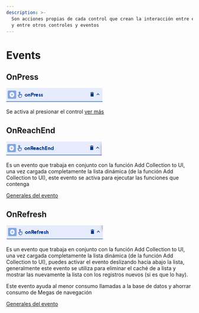 ```yaml
---
description: >-
  Son acciones propias de cada control que crean la interacción entre el usuario
  y entre otros controles y eventos
---
```


# Events

## OnPress

![](../../../.gitbook/assets/image%20%28185%29.png)

Se activa al presionar el control [ver más](https://docs.apphive.io/global-functions/events/onpress)

## OnReachEnd

![](../../../.gitbook/assets/image%20%28184%29.png)

Es un evento que trabaja en conjunto con la función Add Collection to UI, una vez cargada completamente la lista dinámica \(de la función Add Collection to UI\), este evento se activa para ejecutar las funciones que contenga

[Generales del evento](https://docs.apphive.io/global-functions/events/generales-de-los-eventos)

## OnRefresh

![](../../../.gitbook/assets/image%20%28179%29.png)

Es un evento que trabaja en conjunto con la función Add Collection to UI, una vez cargada completamente la lista dinámica \(de la función Add Collection to UI\), puedes activar el evento deslizando hacia abajo la lista, generalmente este evento se utiliza para eliminar el caché de a lista y mostrar las nuevamente la lista con los registros nuevos \(si es que lo hay\).

Este evento ayuda al menor consumo llamadas a la base de datos y ahorrar consumo de Megas de navegación

[Generales del evento](https://docs.apphive.io/global-functions/events/generales-de-los-eventos)

